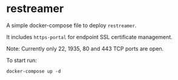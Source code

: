 # restreamer

A simple docker-compose file to deploy `restreamer`.

It includes `https-portal` for endpoint SSL certificate management.

Note: Currently only 22, 1935, 80 and 443 TCP ports are open.

To start run:

```shell
docker-compose up -d
```
